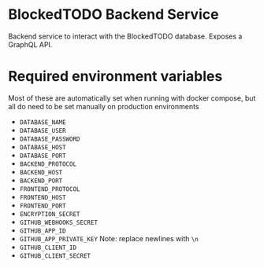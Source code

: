 # BlockedTODO Backend Service
Backend service to interact with the BlockedTODO database.
Exposes a GraphQL API.

# Required environment variables
Most of these are automatically set when running with docker compose, but all do need to be set manually on production environments

* `DATABASE_NAME`
* `DATABASE_USER`
* `DATABASE_PASSWORD`
* `DATABASE_HOST`
* `DATABASE_PORT`
* `BACKEND_PROTOCOL`
* `BACKEND_HOST`
* `BACKEND_PORT`
* `FRONTEND_PROTOCOL`
* `FRONTEND_HOST`
* `FRONTEND_PORT`
* `ENCRYPTION_SECRET`
* `GITHUB_WEBHOOKS_SECRET`
* `GITHUB_APP_ID`
* `GITHUB_APP_PRIVATE_KEY` Note: replace newlines with `\n`
* `GITHUB_CLIENT_ID`
* `GITHUB_CLIENT_SECRET`
